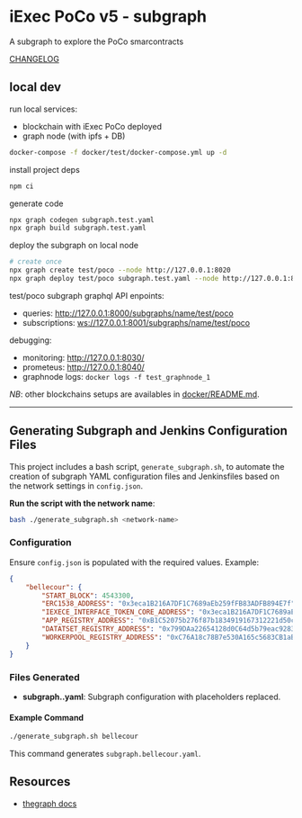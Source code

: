 # iExec PoCo v5 - subgraph

A subgraph to explore the PoCo smarcontracts

[CHANGELOG](./CHANGELOG.md)

## local dev

run local services:

- blockchain with iExec PoCo deployed
- graph node (with ipfs + DB)

```sh
docker-compose -f docker/test/docker-compose.yml up -d
```

install project deps

```sh
npm ci
```

generate code

```sh
npx graph codegen subgraph.test.yaml
npx graph build subgraph.test.yaml
```

deploy the subgraph on local node

```sh
# create once
npx graph create test/poco --node http://127.0.0.1:8020
npx graph deploy test/poco subgraph.test.yaml --node http://127.0.0.1:8020 --ipfs http://127.0.01:5001 --version-label dev
```

test/poco subgraph graphql API enpoints:

- queries: <http://127.0.0.1:8000/subgraphs/name/test/poco>
- subscriptions: <ws://127.0.0.1:8001/subgraphs/name/test/poco>

debugging:

- monitoring: <http://127.0.0.1:8030/>
- prometeus: <http://127.0.0.1:8040/>
- graphnode logs: `docker logs -f test_graphnode_1`

_NB_: other blockchains setups are availables in [docker/README.md](./docker/README.md).


---

## Generating Subgraph and Jenkins Configuration Files

This project includes a bash script, `generate_subgraph.sh`, to automate the creation of subgraph YAML configuration files and Jenkinsfiles based on the network settings in `config.json`.


**Run the script with the network name**:
```bash
bash ./generate_subgraph.sh <network-name>
```

### Configuration

Ensure `config.json` is populated with the required values. Example:

```json
{
    "bellecour": {
        "START_BLOCK": 4543300,
        "ERC1538_ADDRESS": "0x3eca1B216A7DF1C7689aEb259fFB83ADFB894E7f",
        "IEXECE_INTERFACE_TOKEN_CORE_ADDRESS": "0x3eca1B216A7DF1C7689aEb259fFB83ADFB894E7f",
        "APP_REGISTRY_ADDRESS": "0xB1C52075b276f87b1834919167312221d50c9D16",
        "DATATSET_REGISTRY_ADDRESS": "0x799DAa22654128d0C64d5b79eac9283008158730",
        "WORKERPOOL_REGISTRY_ADDRESS": "0xC76A18c78B7e530A165c5683CB1aB134E21938B4"
    }
}
```

### Files Generated

- **subgraph.<network>.yaml**: Subgraph configuration with placeholders replaced.

#### Example Command

```bash
./generate_subgraph.sh bellecour
```

This command generates `subgraph.bellecour.yaml`.


## Resources

- [thegraph docs](https://thegraph.com/docs/en/)
